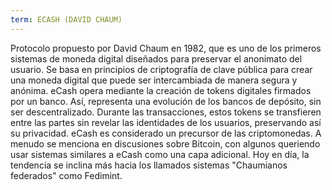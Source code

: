 ```yaml
---
term: ECASH (DAVID CHAUM)
---
```


Protocolo propuesto por David Chaum en 1982, que es uno de los primeros sistemas de moneda digital diseñados para preservar el anonimato del usuario. Se basa en principios de criptografía de clave pública para crear una moneda digital que puede ser intercambiada de manera segura y anónima. eCash opera mediante la creación de tokens digitales firmados por un banco. Así, representa una evolución de los bancos de depósito, sin ser descentralizado. Durante las transacciones, estos tokens se transfieren entre las partes sin revelar las identidades de los usuarios, preservando así su privacidad. eCash es considerado un precursor de las criptomonedas. A menudo se menciona en discusiones sobre Bitcoin, con algunos queriendo usar sistemas similares a eCash como una capa adicional. Hoy en día, la tendencia se inclina más hacia los llamados sistemas "Chaumianos federados" como Fedimint.
